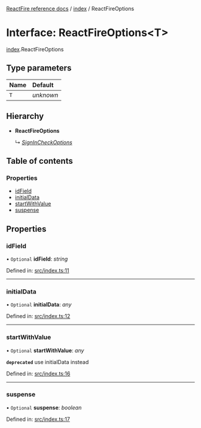 [ReactFire reference docs](../README.md) / [index](../modules/index.md) / ReactFireOptions

# Interface: ReactFireOptions<T\>

[index](../modules/index.md).ReactFireOptions

## Type parameters

| Name | Default |
| :------ | :------ |
| `T` | *unknown* |

## Hierarchy

* **ReactFireOptions**

  ↳ [*SignInCheckOptions*](auth.signincheckoptions.md)

## Table of contents

### Properties

- [idField](index.reactfireoptions.md#idfield)
- [initialData](index.reactfireoptions.md#initialdata)
- [startWithValue](index.reactfireoptions.md#startwithvalue)
- [suspense](index.reactfireoptions.md#suspense)

## Properties

### idField

• `Optional` **idField**: *string*

Defined in: [src/index.ts:11](https://github.com/FirebaseExtended/reactfire/blob/main/src/index.ts#L11)

___

### initialData

• `Optional` **initialData**: *any*

Defined in: [src/index.ts:12](https://github.com/FirebaseExtended/reactfire/blob/main/src/index.ts#L12)

___

### startWithValue

• `Optional` **startWithValue**: *any*

**`deprecated`** use initialData instead

Defined in: [src/index.ts:16](https://github.com/FirebaseExtended/reactfire/blob/main/src/index.ts#L16)

___

### suspense

• `Optional` **suspense**: *boolean*

Defined in: [src/index.ts:17](https://github.com/FirebaseExtended/reactfire/blob/main/src/index.ts#L17)
